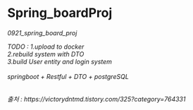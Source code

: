 <h1> Spring_boardProj <br>

<h6>0921_spring_board_proj<br>

 TODO : 1.upload to docker <br>
        2.rebuild system with DTO <br>
        3.build User entity and login system <br>
        <br>
 springboot + Restful + DTO + postgreSQL <br>



<h6>출처 :  https://victorydntmd.tistory.com/325?category=764331
